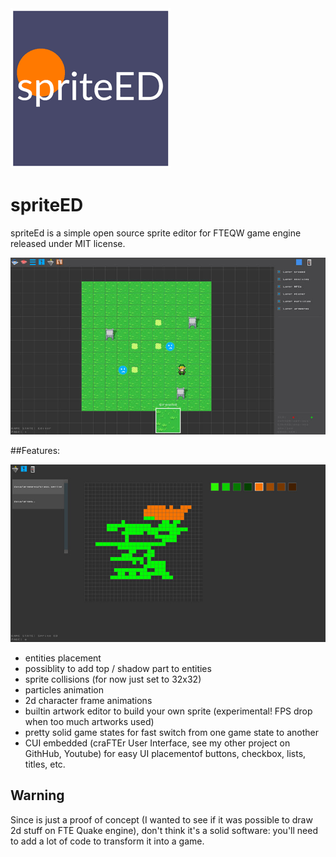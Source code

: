 <img src="game/gfx/press/sprited_logo.png" alt="logo" style="text-align:center" class="inline"/>

# spriteED
spriteEd is a simple open source sprite editor for FTEQW game engine released under MIT license.

<img src="game/gfx/press/shot1.jpg" alt="logo" style="text-align:center" class="inline"/>

##Features:

<img src="game/gfx/press/shot2.jpg" alt="logo" style="text-align:center" class="inline"/>

- entities placement
- possiblity to add top / shadow part to entities
- sprite collisions (for now just set to 32x32)
- particles animation
- 2d character frame animations
- builtin artwork editor to build your own sprite (experimental! FPS drop when too much artworks used)
- pretty solid game states for fast switch from one game state to another
- CUI embedded (craFTEr User Interface, see my other project on GithHub, Youtube) for  easy UI placementof buttons, checkbox, lists, titles, etc.


## Warning
Since is just a proof of concept (I wanted to see if it was possible to draw 2d stuff on FTE Quake engine), don't think it's a solid software: you'll need to add a lot of code to transform it into a game.
